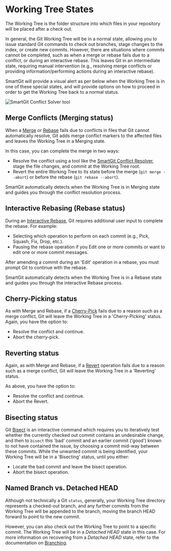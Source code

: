 # Working Tree States

The Working Tree is the folder structure into which files in your repository will be placed after a check out.

In general, the Git Working Tree will be in a normal state, allowing you to issue standard Git commands to check out branches, stage changes to the index, or create new commits.
However, there are situations where commits cannot be completed, such as when a merge or rebase fails due to a conflict, or during an interactive rebase.
This leaves Git in an intermediate state, requiring manual intervention (e.g., resolving merge conflicts or providing information/performing actions during an interactive rebase).

SmartGit will provide a visual alert as per below when the Working Tree is in one of these special states, and will provide options on how to proceed in order to get the Working Tree back to a normal status.

![SmartGit Conflict Solver tool](../images/Working-Tree-Status.png)

## Merge Conflicts (Merging status)

When a [Merge](Merging.md) or [Rebase](Rebasing.md) fails due to conflicts in files that Git cannot automatically resolve, Git adds merge conflict markers to the affected files and leaves the Working Tree in a Merging state.

In this case, you can complete the merge in two ways:

- Resolve the conflict using a tool like the [SmartGit Conflict Resolver](../GUI/Branch/Conflict-Solver.md), stage the file changes, and commit at the Working Tree root.
- Revert the entire Working Tree to its state before the merge (`git merge --abort`) or before the rebase (`git rebase --abort`).

SmartGit automatically detects when the Working Tree is in Merging state and guides you through the conflict resolution process.

## Interactive Rebasing (Rebase status)

During an [Interactive Rebase](Rebasing.md), Git requires additional user input to complete the rebase.
For example:

- Selecting which operation to perform on each commit (e.g., Pick, Squash, Fix, Drop, etc.).
- Pausing the rebase operation if you Edit one or more commits or want to edit one or more commit messages.

After amending a commit during an 'Edit' operation in a rebase, you must prompt Git to continue with the rebase.

SmartGit automatically detects when the Working Tree is in a Rebase state and guides you through the interactive Rebase process.

## Cherry-Picking status

As with Merge and Rebase, if a [Cherry-Pick](Cherry-Picking.md) fails due to a reason such as a merge conflict, Git will leave the Working Tree in a 'Cherry-Picking' status.
Again, you have the option to:

- Resolve the conflict and continue.
- Abort the cherry-pick.

## Reverting status

Again, as with Merge and Rebase, if a [Revert](Reverting.md) operation fails due to a reason such as a merge conflict, Git will leave the Working Tree in a 'Reverting' status.

As above, you have the option to:

- Resolve the conflict and continue.
- Abort the Revert.

## Bisecting status

Git [Bisect](../GUI/Bisect.md) is an interactive command which requires you to iteratively test whether the currently checked out commit contains an undesirable change, and then to `bisect` this 'bad' commit and an earlier commit ('good') known to not have contained the issue, by choosing a commit mid-way between these commits.
While the unwanted commit is being identified, your Working Tree will be in a 'Bisecting' status, until you either:

- Locate the bad commit and leave the bisect operation.
- Abort the bisect operation.

## Named Branch vs. Detached HEAD

Although not technically a Git `status`, generally, your Working Tree directory represents a checked-out branch, and any further commits from the Working Tree will be appended to the branch, moving the branch HEAD forward to point to the new commit.

However, you can also check out the Working Tree to point to a specific commit.
The Working Tree will be in a *Detached HEAD* state in this case.
For more information on recovering from a *Detached HEAD* state, refer to the documentation on [Branching](Branches.md#branches-are-just-pointers-to-commits).
